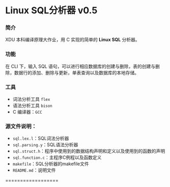Linux SQL分析器 v0.5
================

### 简介
XDU 本科编译原理大作业，用 C 实现的简单的 **Linux SQL** 分析器。

### 功能
在 CLI 下，输入 SQL 语句，可以进行相应数据库的创建与删除，表的创建与删除，数据行的添加、删除与更新，单表查询以及数据库的本地存储。

### 工具
* 词法分析工具 `flex`
* 语法分析工具 `bison`
* C 编译器：`GCC`

### 源文件说明：
* `sql.lex.l`：SQL词法分析器
* `sql.parsing.y`：SQL语法分析器
* `sql.struct.h`：程序中使用到的数据结构声明和定义以及使用到的函数的声明
* `sql.function.c`：主程序C例程以及函数定义
* `makefile`：SQL分析器的makefile文件
* `README.md`：说明文件

==================

